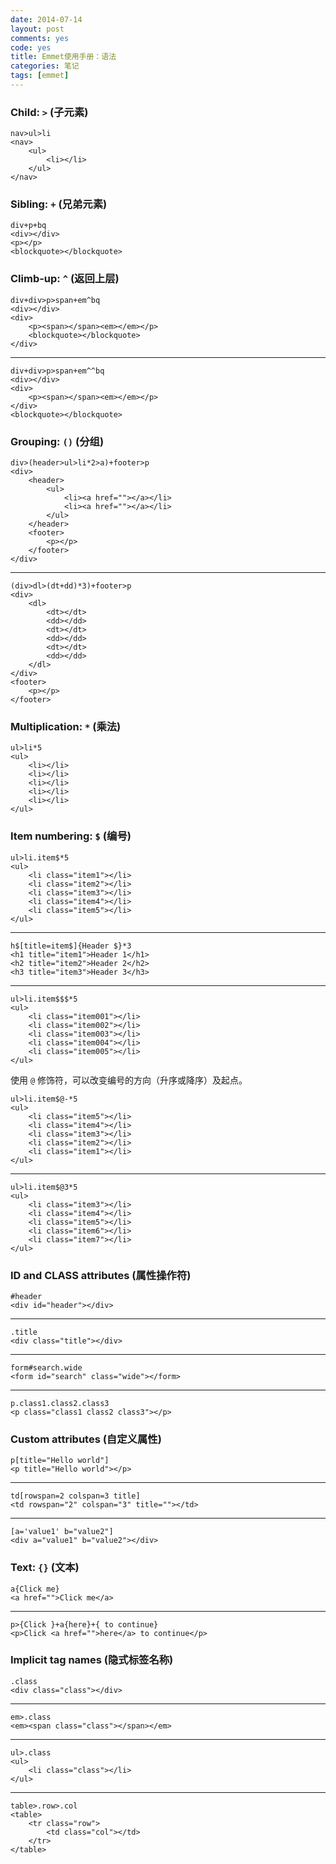 ```yaml
---
date: 2014-07-14
layout: post
comments: yes
code: yes
title: Emmet使用手册：语法
categories: 笔记
tags: [emmet]
---
```


### Child: `>` (子元素)
    
    nav>ul>li
    <nav>
        <ul>
            <li></li>
        </ul>
    </nav>

### Sibling: `+` (兄弟元素)

    div+p+bq
    <div></div>
    <p></p>
    <blockquote></blockquote>

### Climb-up: `^` (返回上层)

    div+div>p>span+em^bq
    <div></div>
    <div>
        <p><span></span><em></em></p>
        <blockquote></blockquote>
    </div>
-----
    div+div>p>span+em^^bq
    <div></div>
    <div>
        <p><span></span><em></em></p>
    </div>
    <blockquote></blockquote>

### Grouping: `()` (分组)

    div>(header>ul>li*2>a)+footer>p
    <div>
        <header>
            <ul>
                <li><a href=""></a></li>
                <li><a href=""></a></li>
            </ul>
        </header>
        <footer>
            <p></p>
        </footer>
    </div>
-----
    (div>dl>(dt+dd)*3)+footer>p
    <div>
        <dl>
            <dt></dt>
            <dd></dd>
            <dt></dt>
            <dd></dd>
            <dt></dt>
            <dd></dd>
        </dl>
    </div>
    <footer>
        <p></p>
    </footer>

### Multiplication: `*` (乘法)

    ul>li*5
    <ul>
        <li></li>
        <li></li>
        <li></li>
        <li></li>
        <li></li>
    </ul>

### Item numbering: `$` (编号)

    ul>li.item$*5
    <ul>
        <li class="item1"></li>
        <li class="item2"></li>
        <li class="item3"></li>
        <li class="item4"></li>
        <li class="item5"></li>
    </ul>
-----
    h$[title=item$]{Header $}*3
    <h1 title="item1">Header 1</h1>
    <h2 title="item2">Header 2</h2>
    <h3 title="item3">Header 3</h3>
-----
    ul>li.item$$$*5
    <ul>
        <li class="item001"></li>
        <li class="item002"></li>
        <li class="item003"></li>
        <li class="item004"></li>
        <li class="item005"></li>
    </ul>

使用 `@` 修饰符，可以改变编号的方向（升序或降序）及起点。

    ul>li.item$@-*5
    <ul>
        <li class="item5"></li>
        <li class="item4"></li>
        <li class="item3"></li>
        <li class="item2"></li>
        <li class="item1"></li>
    </ul>
-----
    ul>li.item$@3*5
    <ul>
        <li class="item3"></li>
        <li class="item4"></li>
        <li class="item5"></li>
        <li class="item6"></li>
        <li class="item7"></li>
    </ul>

### ID and CLASS attributes (属性操作符)

    #header
    <div id="header"></div>
-----
    .title
    <div class="title"></div>
-----
    form#search.wide
    <form id="search" class="wide"></form>
-----
    p.class1.class2.class3
    <p class="class1 class2 class3"></p>

### Custom attributes (自定义属性)

    p[title="Hello world"]
    <p title="Hello world"></p>
-----
    td[rowspan=2 colspan=3 title]
    <td rowspan="2" colspan="3" title=""></td>
-----
    [a='value1' b="value2"]
    <div a="value1" b="value2"></div>

### Text: `{}` (文本)

    a{Click me}
    <a href="">Click me</a>
-----
    p>{Click }+a{here}+{ to continue}
    <p>Click <a href="">here</a> to continue</p>

### Implicit tag names (隐式标签名称)

    .class
    <div class="class"></div>
-----
    em>.class
    <em><span class="class"></span></em>
-----
    ul>.class
    <ul>
        <li class="class"></li>
    </ul>
-----
    table>.row>.col
    <table>
        <tr class="row">
            <td class="col"></td>
        </tr>
    </table>